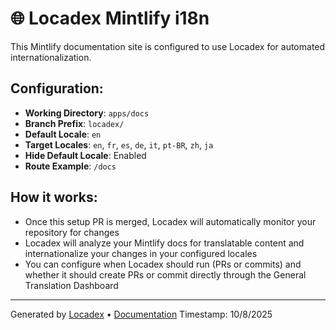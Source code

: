 # 🌐 Locadex Mintlify i18n

This Mintlify documentation site is configured to use Locadex for automated internationalization.

## Configuration:

- **Working Directory**: `apps/docs`
- **Branch Prefix**: `locadex/`
- **Default Locale**: `en`
- **Target Locales**: `en`, `fr`, `es`, `de`, `it`, `pt-BR`, `zh`, `ja`
- **Hide Default Locale**: Enabled
- **Route Example**: `/docs`

## How it works:

- Once this setup PR is merged, Locadex will automatically monitor your repository for changes
- Locadex will analyze your Mintlify docs for translatable content and internationalize your changes in your configured locales
- You can configure when Locadex should run (PRs or commits) and whether it should create PRs or commit directly through the General Translation Dashboard

---

Generated by [Locadex](https://generaltranslation.com) • [Documentation](https://generaltranslation.com/docs)
Timestamp: 10/8/2025
